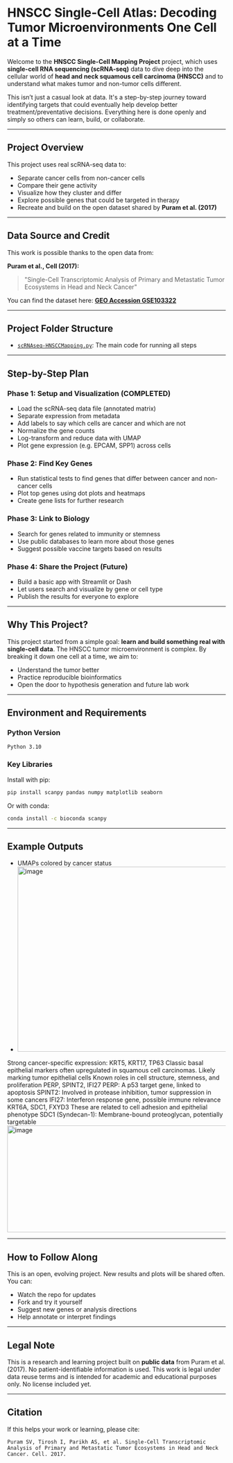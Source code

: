 # HNSCC Single-Cell Atlas: Decoding Tumor Microenvironments One Cell at a Time

Welcome to the **HNSCC Single-Cell Mapping Project** project, which uses **single-cell RNA sequencing (scRNA-seq)** data to dive deep into the cellular world of **head and neck squamous cell carcinoma (HNSCC)** and to understand what makes tumor and non-tumor cells different.

This isn’t just a casual look at data. It's a step-by-step journey toward identifying targets that could eventually help develop better treatment/preventative decisions. Everything here is done openly and simply so others can learn, build, or collaborate.

---

## Project Overview

This project uses real scRNA-seq data to:

- Separate cancer cells from non-cancer cells
- Compare their gene activity
- Visualize how they cluster and differ
- Explore possible genes that could be targeted in therapy
- Recreate and build on the open dataset shared by **Puram et al. (2017)**

---

## Data Source and Credit

This work is possible thanks to the open data from:

**Puram et al., Cell (2017):**

> "Single-Cell Transcriptomic Analysis of Primary and Metastatic Tumor Ecosystems in Head and Neck Cancer"

You can find the dataset here: [**GEO Accession GSE103322**](https://www.ncbi.nlm.nih.gov/geo/query/acc.cgi?acc=GSE103322)

---

## Project Folder Structure

- [`scRNAseq-HNSCCMapping.py`](scRNAseq-HNSCCMapping.py): The main code for running all steps


---

## Step-by-Step Plan

### Phase 1: Setup and Visualization (COMPLETED)

- Load the scRNA-seq data file (annotated matrix)
- Separate expression from metadata
- Add labels to say which cells are cancer and which are not
- Normalize the gene counts
- Log-transform and reduce data with UMAP
- Plot gene expression (e.g. EPCAM, SPP1) across cells

### Phase 2: Find Key Genes

- Run statistical tests to find genes that differ between cancer and non-cancer cells
- Plot top genes using dot plots and heatmaps
- Create gene lists for further research

### Phase 3: Link to Biology

- Search for genes related to immunity or stemness
- Use public databases to learn more about those genes
- Suggest possible vaccine targets based on results

### Phase 4: Share the Project (Future)

- Build a basic app with Streamlit or Dash
- Let users search and visualize by gene or cell type
- Publish the results for everyone to explore

---

## Why This Project?

This project started from a simple goal: **learn and build something real with single-cell data**. The HNSCC tumor microenvironment is complex. By breaking it down one cell at a time, we aim to:

- Understand the tumor better
- Practice reproducible bioinformatics
- Open the door to hypothesis generation and future lab work

---

## Environment and Requirements

### Python Version

```
Python 3.10 
```

### Key Libraries

Install with pip:

```bash
pip install scanpy pandas numpy matplotlib seaborn
```

Or with conda:

```bash
conda install -c bioconda scanpy
```

---

## Example Outputs

- UMAPs colored by cancer status
- <img width="683" height="426" alt="image" src="https://github.com/user-attachments/assets/2b431cd8-9576-43a2-9e71-457517eb952f" />
Strong cancer-specific expression:
KRT5, KRT17, TP63
Classic basal epithelial markers often upregulated in squamous cell carcinomas.
Likely marking tumor epithelial cells
Known roles in cell structure, stemness, and proliferation
PERP, SPINT2, IFI27
PERP: A p53 target gene, linked to apoptosis
SPINT2: Involved in protease inhibition, tumor suppression in some cancers
IFI27: Interferon response gene, possible immune relevance
KRT6A, SDC1, FXYD3
These are related to cell adhesion and epithelial phenotype
SDC1 (Syndecan-1): Membrane-bound proteoglycan, potentially targetable
<img width="527" height="246" alt="image" src="https://github.com/user-attachments/assets/5b67b768-12fe-4621-aad5-c475098494e3" />

---

## How to Follow Along

This is an open, evolving project. New results and plots will be shared often. You can:

- Watch the repo for updates
- Fork and try it yourself
- Suggest new genes or analysis directions
- Help annotate or interpret findings

---

## Legal Note

This is a research and learning project built on **public data** from Puram et al. (2017). No patient-identifiable information is used. This work is legal under data reuse terms and is intended for academic and educational purposes only. No license included yet.

---

## Citation

If this helps your work or learning, please cite:

```
Puram SV, Tirosh I, Parikh AS, et al. Single-Cell Transcriptomic Analysis of Primary and Metastatic Tumor Ecosystems in Head and Neck Cancer. Cell. 2017.
```
